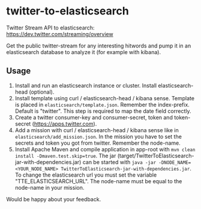 # twitter-to-elasticsearch
Twitter Stream API to elasticsearch: https://dev.twitter.com/streaming/overview

Get the public twitter-stream for any interesting hitwords and pump it in an elasticsearch database to analyze it (for example with kibana).

## Usage
1. Install and run an elasticsearch instance or cluster. Install elasticsearch-head (optional).
2. Install template using curl / elasticsearch-head / kibana sense. Template is placed in ```elasticsearch/template.json```. Remember the index-prefix. Default is "twitter". This step is required to map the date field correctly.
3. Create a twitter consumer-key and consumer-secret, token and token-secret (https://apps.twitter.com).
4. Add a mission with curl / elasticsearch-head / kibana sense like in ```elasticsearch/add_mission.json```. In the mission you have to set the secrets and token you got from twitter. Remember the node-name.
5. Install Apache Maven and compile application in app-root with ```mvn clean install -Dmaven.test.skip=true```. The jar (target/TwitterToElasticsearch-jar-with-dependencies.jar) can be started with ```java -jar -DNODE_NAME=<YOUR_NODE_NAME> TwitterToElasticsearch-jar-with-dependencies.jar```. To change the elasticsearch url you must set the variable "TTE_ELASTICSEARCH_URL". The node-name must be equal to the node-name in your mission.

Would be happy about your feedback.
